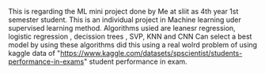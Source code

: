 This is regarding the ML mini project done by Me at sliit as 4th year 1st semester student.
This is an individual project in Machine learning uder supervised learning method.
Algorithms usied are leanesr regression, logistic regression , decission trees , SVP, KNN and CNN
Can select a best model by using these algorithms
did this using a real wolrd problem of using kaggle data of "https://www.kaggle.com/datasets/spscientist/students-performance-in-exams" student performance in exam.
